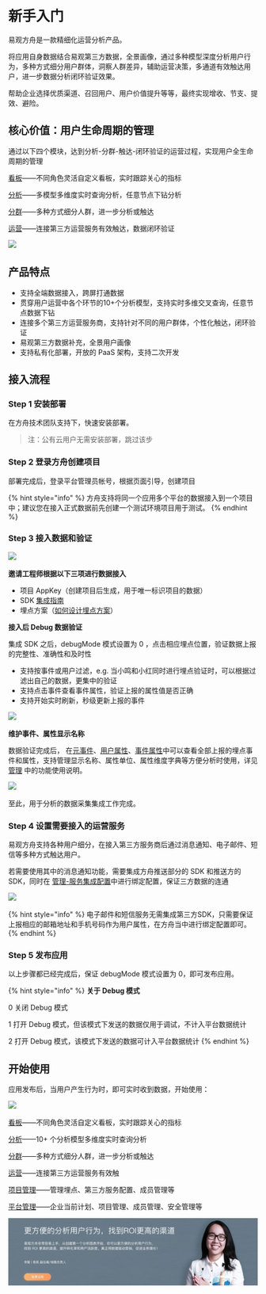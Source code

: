 # 新手入门

易观方舟是一款精细化运营分析产品。

将应用自身数据结合易观第三方数据，全景画像，通过多种模型深度分析用户行为，多种方式细分用户群体，洞察人群差异，辅助运营决策，多通道有效触达用户，进一步数据分析闭环验证效果。

帮助企业选择优质渠道、召回用户、用户价值提升等等，最终实现增收、节支、提效、避险。

## 核心价值：用户生命周期的管理

通过以下四个模块，达到分析-分群-触达-闭环验证的运营过程，实现用户全生命周期的管理

[看板](https://github.com/larryisthere/ark-docs/tree/03211ca894b85a2ac80a6540af9a600714d71d2c/docs/panel.md)——不同角色灵活自定义看板，实时跟踪关心的指标

[分析](https://github.com/larryisthere/ark-docs/tree/03211ca894b85a2ac80a6540af9a600714d71d2c/docs/analytics.md)——多模型多维度实时查询分析，任意节点下钻分析

[分群](https://github.com/larryisthere/ark-docs/tree/03211ca894b85a2ac80a6540af9a600714d71d2c/docs/segmentation.md)——多种方式细分人群，进一步分析或触达

[运营](https://github.com/larryisthere/ark-docs/tree/03211ca894b85a2ac80a6540af9a600714d71d2c/docs/operation.md)——连接第三方运营服务有效触达，数据闭环验证

![ ](https://imguserradar.analysys.cn/fangzhou/sysImg/201706141931230718.png)

## 产品特点

* 支持全端数据接入，跨屏打通数据
* 贯穿用户运营中各个环节的10+个分析模型，支持实时多维交叉查询，任意节点数据下钻
* 连接多个第三方运营服务商，支持针对不同的用户群体，个性化触达，闭环验证
* 易观第三方数据补充，全景用户画像
* 支持私有化部署，开放的 PaaS 架构，支持二次开发

## 接入流程

### Step 1 安装部署

在方舟技术团队支持下，快速安装部署。

> 注：公有云用户无需安装部署，跳过该步

### Step 2 登录方舟创建项目

部署完成后，登录平台管理员帐号，根据页面引导，创建项目

{% hint style="info" %}
方舟支持将同一个应用多个平台的数据接入到一个项目中；建议您在接入正式数据前先创建一个测试环境项目用于测试。
{% endhint %}

### Step 3 接入数据和验证

![ ](https://imguserradar.analysys.cn/fangzhou/img/2019/02/201902151449466087.png)

**邀请工程师根据以下三项进行数据接入**

* 项目 AppKey（创建项目后生成，用于唯一标识项目的数据）
* SDK [集成指南](https://github.com/larryisthere/ark-docs/tree/03211ca894b85a2ac80a6540af9a600714d71d2c/docs/sdk.md)
* 埋点方案（[如何设计埋点方案](https://github.com/larryisthere/ark-docs/tree/03211ca894b85a2ac80a6540af9a600714d71d2c/docs/integration-tracking-plan.md)）

**接入后 Debug 数据验证**

集成 SDK 之后，debugMode 模式设置为 0 ，点击相应埋点位置，验证数据上报的完整性、准确性和及时性

* 支持按事件或用户过滤，e.g. 当小鸣和小红同时进行埋点验证时，可以根据过滤出自己的数据，更集中的验证
* 支持点击事件查看事件属性，验证上报的属性值是否正确
* 支持开始实时刷新，秒级更新上报的事件

![ ](https://imguserradar.analysys.cn/fangzhou/img/2019/02/201902151546546394.png%20)

**维护事件、属性显示名称**

数据验证完成后， 在[元事件](https://github.com/larryisthere/ark-docs/tree/03211ca894b85a2ac80a6540af9a600714d71d2c/docs/project-meta-events.md)、[用户属性](https://github.com/larryisthere/ark-docs/tree/03211ca894b85a2ac80a6540af9a600714d71d2c/docs/project-user-properties.md)、[事件属性](https://github.com/larryisthere/ark-docs/tree/03211ca894b85a2ac80a6540af9a600714d71d2c/docs/project-user-properties.md)中可以查看全部上报的埋点事件和属性，支持管理显示名称、属性单位、属性维度字典等方便分析时使用，详见 [管理](https://github.com/larryisthere/ark-docs/tree/03211ca894b85a2ac80a6540af9a600714d71d2c/docs/project-manegement.md) 中的功能使用说明。

![ ](https://imguserradar.analysys.cn/fangzhou/img/2018/08/201808101148521850.png)

至此，用于分析的数据采集集成工作完成。

### Step 4 设置需要接入的运营服务

易观方舟支持各种用户细分，在接入第三方服务商后通过消息通知、电子邮件、短信等多种方式触达用户。

若需要使用其中的消息通知功能，需要集成方舟推送部分的 SDK 和推送方的 SDK，同时在 [管理-服务集成配置](https://github.com/larryisthere/ark-docs/tree/03211ca894b85a2ac80a6540af9a600714d71d2c/docs/project-integrations.md)中进行绑定配置，保证三方数据的连通

![ ](https://imguserradar.analysys.cn/fangzhou/img/2019/02/201902151613578859.png)

{% hint style="info" %}
电子邮件和短信服务无需集成第三方SDK，只需要保证上报相应的邮箱地址和手机号码作为用户属性，在方舟当中进行绑定配置即可。
{% endhint %}

### Step 5 发布应用

以上步骤都已经完成后，保证 debugMode 模式设置为 0，即可发布应用。

{% hint style="info" %}
**关于 Debug 模式**

0 关闭 Debug 模式

1 打开 Debug 模式，但该模式下发送的数据仅用于调试，不计入平台数据统计 

2 打开 Debug 模式，该模式下发送的数据可计入平台数据统计
{% endhint %}

## 开始使用

应用发布后，当用户产生行为时，即可实时收到数据，开始使用：

![ ](https://imguserradar.analysys.cn/fangzhou/img/2019/01/201901260034296922.png)

[看板](https://github.com/larryisthere/ark-docs/tree/03211ca894b85a2ac80a6540af9a600714d71d2c/docs/panel.md)——不同角色灵活自定义看板，实时跟踪关心的指标

[分析](https://github.com/larryisthere/ark-docs/tree/03211ca894b85a2ac80a6540af9a600714d71d2c/docs/analytics.md)——10+ 个分析模型多维度实时查询分析

[分群](https://github.com/larryisthere/ark-docs/tree/03211ca894b85a2ac80a6540af9a600714d71d2c/docs/segmentation.md)——多种方式细分人群，进一步分析或触达

[运营](https://github.com/larryisthere/ark-docs/tree/03211ca894b85a2ac80a6540af9a600714d71d2c/docs/operation.md)——连接第三方运营服务有效触

[项目管理](https://github.com/larryisthere/ark-docs/tree/03211ca894b85a2ac80a6540af9a600714d71d2c/docs/manual/project-management.md)——管理埋点、第三方服务配置、成员管理等

[平台管理](features/enterprise-basic-function/)——企业当前计划、项目管理、成员管理、安全管理等

![](.gitbook/assets/201901151711159657.jpg)

